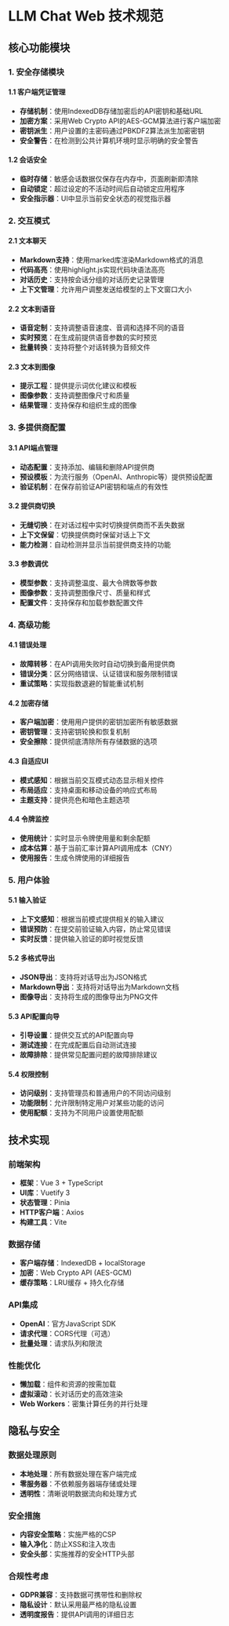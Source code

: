 # LLM Chat Web 技术规范

## 核心功能模块

### 1. 安全存储模块

#### 1.1 客户端凭证管理

- **存储机制**：使用IndexedDB存储加密后的API密钥和基础URL
- **加密方案**：采用Web Crypto API的AES-GCM算法进行客户端加密
- **密钥派生**：用户设置的主密码通过PBKDF2算法派生加密密钥
- **安全警告**：在检测到公共计算机环境时显示明确的安全警告

#### 1.2 会话安全

- **临时存储**：敏感会话数据仅保存在内存中，页面刷新即清除
- **自动锁定**：超过设定的不活动时间后自动锁定应用程序
- **安全指示器**：UI中显示当前安全状态的视觉指示器

### 2. 交互模式

#### 2.1 文本聊天

- **Markdown支持**：使用marked库渲染Markdown格式的消息
- **代码高亮**：使用highlight.js实现代码块语法高亮
- **对话历史**：支持按会话分组的对话历史记录管理
- **上下文管理**：允许用户调整发送给模型的上下文窗口大小

#### 2.2 文本到语音

- **语音定制**：支持调整语音速度、音调和选择不同的语音
- **实时预览**：在生成前提供语音参数的实时预览
- **批量转换**：支持将整个对话转换为音频文件

#### 2.3 文本到图像

- **提示工程**：提供提示词优化建议和模板
- **图像参数**：支持调整图像尺寸和质量
- **结果管理**：支持保存和组织生成的图像

### 3. 多提供商配置

#### 3.1 API端点管理

- **动态配置**：支持添加、编辑和删除API提供商
- **预设模板**：为流行服务（OpenAI、Anthropic等）提供预设配置
- **验证机制**：在保存前验证API密钥和端点的有效性

#### 3.2 提供商切换

- **无缝切换**：在对话过程中实时切换提供商而不丢失数据
- **上下文保留**：切换提供商时保留对话上下文
- **能力检测**：自动检测并显示当前提供商支持的功能

#### 3.3 参数调优

- **模型参数**：支持调整温度、最大令牌数等参数
- **图像参数**：支持调整图像尺寸、质量和样式
- **配置文件**：支持保存和加载参数配置文件

### 4. 高级功能

#### 4.1 错误处理

- **故障转移**：在API调用失败时自动切换到备用提供商
- **错误分类**：区分网络错误、认证错误和服务限制错误
- **重试策略**：实现指数退避的智能重试机制

#### 4.2 加密存储

- **客户端加密**：使用用户提供的密钥加密所有敏感数据
- **密钥管理**：支持密钥轮换和恢复机制
- **安全擦除**：提供彻底清除所有存储数据的选项

#### 4.3 自适应UI

- **模式感知**：根据当前交互模式动态显示相关控件
- **布局适应**：支持桌面和移动设备的响应式布局
- **主题支持**：提供亮色和暗色主题选项

#### 4.4 令牌监控

- **使用统计**：实时显示令牌使用量和剩余配额
- **成本估算**：基于当前汇率计算API调用成本（CNY）
- **使用报告**：生成令牌使用的详细报告

### 5. 用户体验

#### 5.1 输入验证

- **上下文感知**：根据当前模式提供相关的输入建议
- **错误预防**：在提交前验证输入内容，防止常见错误
- **实时反馈**：提供输入验证的即时视觉反馈

#### 5.2 多格式导出

- **JSON导出**：支持将对话导出为JSON格式
- **Markdown导出**：支持将对话导出为Markdown文档
- **图像导出**：支持将生成的图像导出为PNG文件

#### 5.3 API配置向导

- **引导设置**：提供交互式的API配置向导
- **测试连接**：在完成配置后自动测试连接
- **故障排除**：提供常见配置问题的故障排除建议

#### 5.4 权限控制

- **访问级别**：支持管理员和普通用户的不同访问级别
- **功能限制**：允许限制特定用户对某些功能的访问
- **使用配额**：支持为不同用户设置使用配额

## 技术实现

### 前端架构

- **框架**：Vue 3 + TypeScript
- **UI库**：Vuetify 3
- **状态管理**：Pinia
- **HTTP客户端**：Axios
- **构建工具**：Vite

### 数据存储

- **客户端存储**：IndexedDB + localStorage
- **加密**：Web Crypto API (AES-GCM)
- **缓存策略**：LRU缓存 + 持久化存储

### API集成

- **OpenAI**：官方JavaScript SDK
- **请求代理**：CORS代理（可选）
- **批量处理**：请求队列和限流

### 性能优化

- **懒加载**：组件和资源的按需加载
- **虚拟滚动**：长对话历史的高效渲染
- **Web Workers**：密集计算任务的并行处理

## 隐私与安全

### 数据处理原则

- **本地处理**：所有数据处理在客户端完成
- **零服务器**：不依赖服务器端存储或处理
- **透明性**：清晰说明数据流向和处理方式

### 安全措施

- **内容安全策略**：实施严格的CSP
- **输入净化**：防止XSS和注入攻击
- **安全头部**：实施推荐的安全HTTP头部

### 合规性考虑

- **GDPR兼容**：支持数据可携带性和删除权
- **隐私设计**：默认采用最严格的隐私设置
- **透明度报告**：提供API调用的详细日志
